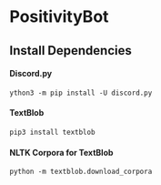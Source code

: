 # PositivityBot

## Install Dependencies

#### Discord.py

    ython3 -m pip install -U discord.py

#### TextBlob

    pip3 install textblob

#### NLTK Corpora for TextBlob

    python -m textblob.download_corpora